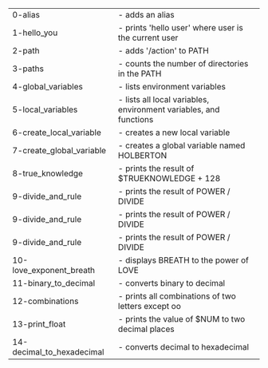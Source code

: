 <table>
  <tr>
    <td>0-alias</td>
    <td> - adds an alias</td>
  </tr>
  <tr>
    <td>1-hello_you</td>
    <td> - prints 'hello user' where user is the current user</td>
  </tr>
  <tr>
    <td>2-path</td>
    <td> - adds '/action' to PATH</td>
  </tr>
  <tr>
    <td>3-paths</td>
    <td> - counts the number of directories in the PATH</td>
  </tr>
  <tr>
    <td>4-global_variables</td>
    <td> - lists environment variables</td>
  </tr>
  <tr>
    <td>5-local_variables</td>
    <td> - lists all local variables, environment variables, and functions</td>
  </tr>
  <tr>
    <td>6-create_local_variable</td>
    <td> - creates a new local variable</td>
  </tr>
  <tr>
    <td>7-create_global_variable</td>
    <td> - creates a global variable named HOLBERTON</td>
  </tr>
  <tr>
    <td>8-true_knowledge</td>
    <td> - prints the result of $TRUEKNOWLEDGE + 128</td>
  </tr>
  <tr>
    <td>9-divide_and_rule</td>
    <td> - prints the result of POWER / DIVIDE</td>
  </tr>
   <tr>
    <td>9-divide_and_rule</td>
    <td> - prints the result of POWER / DIVIDE</td>
  </tr>
  <tr>
    <td>9-divide_and_rule</td>
    <td> - prints the result of POWER / DIVIDE</td>
  </tr>
  <tr>
    <td>10-love_exponent_breath</td>
    <td> - displays BREATH to the power of LOVE</td>
  </tr>
  <tr>
    <td>11-binary_to_decimal</td>
    <td> - converts binary to decimal</td>
  </tr>
  <tr>
    <td>12-combinations</td>
    <td> - prints all combinations of two letters except oo</td>
  </tr>
  <tr>
    <td>13-print_float</td>
    <td> - prints the value of $NUM to two decimal places</td>
  </tr>
  <tr>
    <td>14-decimal_to_hexadecimal</td>
    <td> - converts decimal to hexadecimal</td>
  </tr>
</table>
